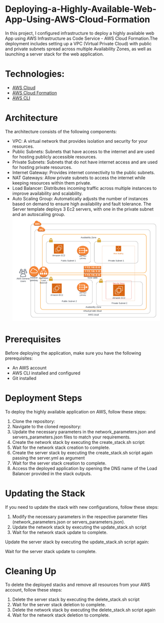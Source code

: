 # Deploying-a-Highly-Available-Web-App-Using-AWS-Cloud-Formation
In this project, I configured infrastructure to deploy a highly available web App using AWS Infrastructure as Code Service - AWS Cloud Formation.The deployment includes setting up a VPC (Virtual Private Cloud) with public and private subnets spread across multiple Availability Zones, as well as launching a server stack for the web application.

# Technologies:
- [AWS Cloud](https://aws.amazon.com/)
- [AWS Cloud Formation](https://aws.amazon.com/cloudformation/)
- [AWS CLI](https://aws.amazon.com/cli/)
  
# Architecture
The architecture consists of the following components:

- VPC: A virtual network that provides isolation and security for your resources.
- Public Subnets: Subnets that have access to the internet and are used for hosting publicly accessible resources.
- Private Subnets: Subnets that do not have internet access and are used for hosting private resources.
- Internet Gateway: Provides internet connectivity to the public subnets.
- NAT Gateways: Allow private subnets to access the internet while keeping resources within them private.
- Load Balancer: Distributes incoming traffic across multiple instances to improve availability and scalability.
- Auto Scaling Group: Automatically adjusts the number of instances based on demand to ensure high availability and fault tolerance.
The Server template deploys 3 Ec2 servers, with one in the private subnet and an autoscaling group.
![alt text](https://github.com/Ameenah21/Deploying-a-Highly-Available-Web-App-Using-AWS-Cloud-Foramtion/blob/main/Architecture%20diagram.png)

# Prerequisites
Before deploying the application, make sure you have the following prerequisites:

- An AWS account
- AWS CLI installed and configured
- Git installed
# Deployment Steps
To deploy the highly available application on AWS, follow these steps:

1. Clone the repository:
2. Navigate to the cloned repository:
3. Update the necessary parameters in the network_parameters.json and servers_parameters.json files to match your requirements.
4. Create the network stack by executing the create_stack.sh script:
5. Wait for the network stack creation to complete.
6. Create the server stack by executing the create_stack.sh script again passing the server.yml as argument
7. Wait for the server stack creation to complete.
8. Access the deployed application by opening the DNS name of the Load Balancer provided in the stack outputs.

# Updating the Stack
If you need to update the stack with new configurations, follow these steps:

1. Modify the necessary parameters in the respective parameter files (network_parameters.json or servers_parameters.json).
2. Update the network stack by executing the update_stack.sh script
3. Wait for the network stack update to complete.

Update the server stack by executing the update_stack.sh script again:

Wait for the server stack update to complete.

# Cleaning Up
To delete the deployed stacks and remove all resources from your AWS account, follow these steps:

1. Delete the server stack by executing the delete_stack.sh script
2. Wait for the server stack deletion to complete.
3. Delete the network stack by executing the delete_stack.sh script again
4. Wait for the network stack deletion to complete.

